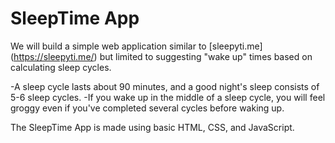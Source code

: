 # SleepTime App

We will build a simple web application similar to [sleepyti.me] (https://sleepyti.me/) but limited to suggesting "wake up" times based on calculating sleep cycles.

-A sleep cycle lasts about 90 minutes, and a good night's sleep consists of 5-6 sleep cycles.
-If you wake up in the middle of a sleep cycle, you will feel groggy even if you've completed several cycles before waking up.

The SleepTime App is made using basic HTML, CSS, and JavaScript.